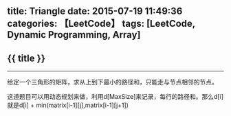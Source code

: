 title: Triangle
date: 2015-07-19 11:49:36
categories: 【LeetCode】
tags: [LeetCode, Dynamic Programming, Array]
---
## {{ title }} ##

---

给定一个三角形的矩阵，求从上到下最小的路径和，只能走与节点相邻的节点。

这道题目可以用动态规划来做，利用d[MaxSize]来记录，每行的路径和。那么d[i]就是d[i] + min(matrix[i-1][j],matrix[i-1][j+1])